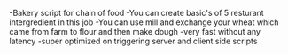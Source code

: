 -Bakery script for chain of food
-You can create basic's of 5 resturant intergredient in this job
-You can use mill and exchange your wheat which came from farm to flour and then make dough
-very fast without any latency
-super optimized on triggering server and client side scripts
